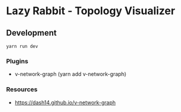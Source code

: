 Lazy Rabbit - Topology Visualizer
=================================

## Development

    yarn run dev


### Plugins

* v-network-graph (yarn add v-network-graph)

### Resources

* https://dash14.github.io/v-network-graph